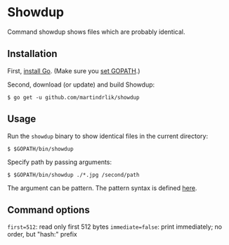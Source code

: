 # Showdup

Command showdup shows files which are probably identical.


## Installation

First, [install Go](http://golang.org/doc/install).
(Make sure you [set GOPATH](http://golang.org/doc/code.html).)

Second, download (or update) and build Showdup:

	$ go get -u github.com/martindrlik/showdup


## Usage

Run the `showdup` binary to show identical files in the current directory:

	$ $GOPATH/bin/showdup

Specify path by passing arguments:

	$ $GOPATH/bin/showdup ./*.jpg /second/path

The argument can be pattern. The pattern syntax is defined [here](http://golang.org/pkg/path/filepath/#Match).

## Command options

`first=512`: read only first 512 bytes
`immediate=false`: print immediately; no order, but "hash:" prefix
